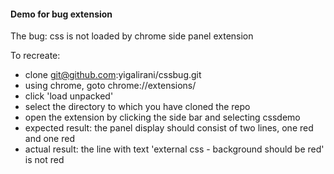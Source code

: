 #### Demo for bug extension
The bug: css is not loaded by chrome side panel extension

To recreate: 
- clone git@github.com:yigalirani/cssbug.git
- using chrome, goto chrome://extensions/
- click 'load unpacked'
- select the directory to which you have cloned the repo
- open the extension by clicking the side bar and selecting  cssdemo
- expected result: the panel display should consist of two lines, one red and one red
- actual result: the line with text 'external css - background should be red' is not red

